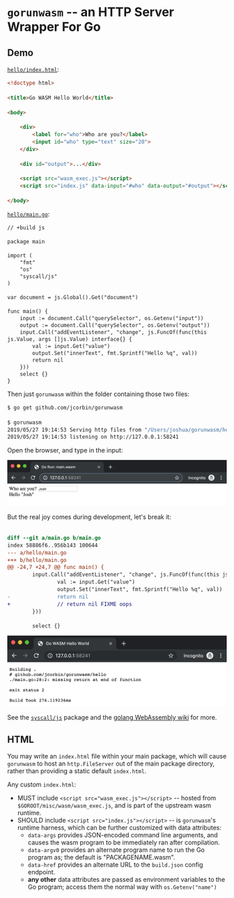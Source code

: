 # `gorunwasm` -- an HTTP Server Wrapper For Go

## Demo

[`hello/index.html`](hello/index.html):

```html
<!doctype html>

<title>Go WASM Hello World</title>

<body>

	<div>
		<label for="who">Who are you?</label>
		<input id="who" type="text" size="20">
	</div>

	<div id="output">...</div>

	<script src="wasm_exec.js"></script>
	<script src="index.js" data-input="#who" data-output="#output"></script>

</body>
```

[`hello/main.go`](hello/main.go):

```golang
// +build js

package main

import (
	"fmt"
	"os"
	"syscall/js"
)

var document = js.Global().Get("document")

func main() {
	input := document.Call("querySelector", os.Getenv("input"))
	output := document.Call("querySelector", os.Getenv("output"))
	input.Call("addEventListener", "change", js.FuncOf(func(this js.Value, args []js.Value) interface{} {
		val := input.Get("value")
		output.Set("innerText", fmt.Sprintf("Hello %q", val))
		return nil
	}))
	select {}
}
```

Then just `gorunwasm` within the folder containing those two files:

```bash
$ go get github.com/jcorbin/gorunwasm

$ gorunwasm
2019/05/27 19:14:53 Serving http files from "/Users/joshua/gorunwasm/hello"
2019/05/27 19:14:53 listening on http://127.0.0.1:58241
```

Open the browser, and type in the input:

![Hello go wasm browser](hello.png)

But the real joy comes during development, let's break it:

```diff

diff --git a/main.go b/main.go
index 58886f6..956b143 100644
--- a/hello/main.go
+++ b/hello/main.go
@@ -24,7 +24,7 @@ func main() {
        input.Call("addEventListener", "change", js.FuncOf(func(this js.Value, args []js.Value) interf
                val := input.Get("value")
                output.Set("innerText", fmt.Sprintf("Hello %q", val))
-               return nil
+               // return nil FIXME oops
        }))

        select {}
```

![Now refresh, and see the build error](broke.png)

See the [`syscall/js`][syscall_js] package and the [golang WebAssembly
wiki][golang_wasm_wiki] for more.

## HTML

You may write an `index.html` file within your main package, which will cause
`gorunwasm` to host an `http.FileServer` out of the main package directory,
rather than providing a static default `index.html`.

Any custom `index.html`:
- MUST include `<script src="wasm_exec.js"></script>` -- hosted from
  `$GOROOT/misc/wasm/wasm_exec.js`, and is part of the upstream wasm
  runtime.
- SHOULD include `<script src="index.js"></script>` -- is `gorunwasm`'s runtime
  harness, which can be further customized with data attributes:
  - `data-args` provides JSON-encoded command line arguments, and causes the
    wasm program to be immediately ran after compilation.
  - `data-argv0` provides an alternate program name to run the Go program as;
    the default is "PACKAGENAME.wasm".
  - `data-href` provides an alternate URL to the `build.json` config endpoint.
  - **any other** data attributes are passed as environment variables to the Go
    program; access them the normal way with `os.Getenv("name")`

[golang_wasm_wiki]: https://github.com/golang/go/wiki/WebAssembly
[syscall_js]: https://golang.org/pkg/syscall/js/
